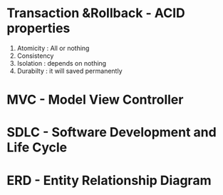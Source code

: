 # Transaction &Rollback - ACID properties

1. Atomicity : All or nothing
2. Consistency
3. Isolation : depends on nothing
4. Durabilty : it will saved permanently

# MVC - Model View Controller
# SDLC  - Software Development and Life Cycle
# ERD  - Entity Relationship Diagram